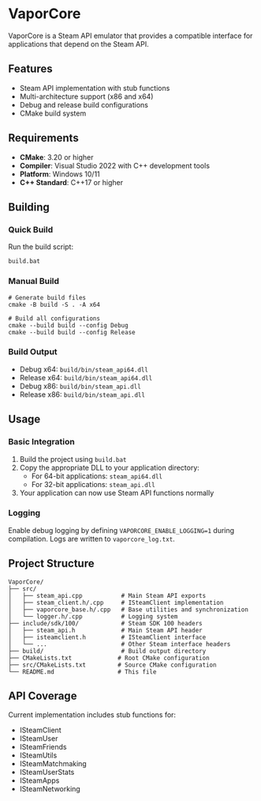 # VaporCore

VaporCore is a Steam API emulator that provides a compatible interface for applications that depend on the Steam API.

## Features

- Steam API implementation with stub functions
- Multi-architecture support (x86 and x64)
- Debug and release build configurations
- CMake build system

## Requirements

- **CMake**: 3.20 or higher
- **Compiler**: Visual Studio 2022 with C++ development tools
- **Platform**: Windows 10/11
- **C++ Standard**: C++17 or higher

## Building

### Quick Build
Run the build script:
```batch
build.bat
```

### Manual Build
```batch
# Generate build files
cmake -B build -S . -A x64

# Build all configurations
cmake --build build --config Debug
cmake --build build --config Release
```

### Build Output
- Debug x64: `build/bin/steam_api64.dll`
- Release x64: `build/bin/steam_api64.dll`
- Debug x86: `build/bin/steam_api.dll`
- Release x86: `build/bin/steam_api.dll`

## Usage

### Basic Integration
1. Build the project using `build.bat`
2. Copy the appropriate DLL to your application directory:
   - For 64-bit applications: `steam_api64.dll`
   - For 32-bit applications: `steam_api.dll`
3. Your application can now use Steam API functions normally

### Logging
Enable debug logging by defining `VAPORCORE_ENABLE_LOGGING=1` during compilation. Logs are written to `vaporcore_log.txt`.

## Project Structure

```
VaporCore/
├── src/
│   ├── steam_api.cpp           # Main Steam API exports
│   ├── steam_client.h/.cpp     # ISteamClient implementation
│   ├── vaporcore_base.h/.cpp   # Base utilities and synchronization
│   └── logger.h/.cpp           # Logging system
├── include/sdk/100/            # Steam SDK 100 headers
│   ├── steam_api.h             # Main Steam API header
│   ├── isteamclient.h          # ISteamClient interface
│   └── ...                     # Other Steam interface headers
├── build/                      # Build output directory
├── CMakeLists.txt             # Root CMake configuration
├── src/CMakeLists.txt         # Source CMake configuration
└── README.md                  # This file
```

## API Coverage

Current implementation includes stub functions for:
- ISteamClient
- ISteamUser
- ISteamFriends
- ISteamUtils
- ISteamMatchmaking
- ISteamUserStats
- ISteamApps
- ISteamNetworking 